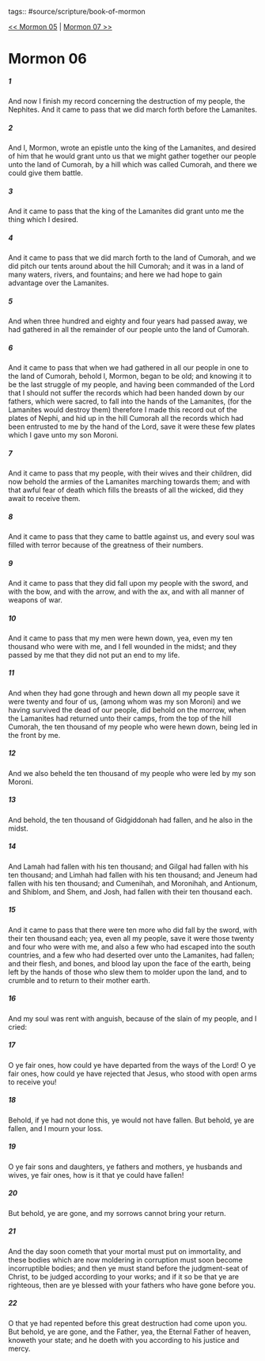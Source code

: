tags:: #source/scripture/book-of-mormon

[<< Mormon 05](/book-of-mormon/13_Mormon/Mormon_05.md) | [Mormon 07 >>](/book-of-mormon/13_Mormon/Mormon_07.md)

# Mormon 06

##### 1

And now I finish my record concerning the destruction of my people, the Nephites. And it came to pass that we did march forth before the Lamanites.

##### 2

And I, Mormon, wrote an epistle unto the king of the Lamanites, and desired of him that he would grant unto us that we might gather together our people unto the land of Cumorah, by a hill which was called Cumorah, and there we could give them battle.

##### 3

And it came to pass that the king of the Lamanites did grant unto me the thing which I desired.

##### 4

And it came to pass that we did march forth to the land of Cumorah, and we did pitch our tents around about the hill Cumorah; and it was in a land of many waters, rivers, and fountains; and here we had hope to gain advantage over the Lamanites.

##### 5

And when three hundred and eighty and four years had passed away, we had gathered in all the remainder of our people unto the land of Cumorah.

##### 6

And it came to pass that when we had gathered in all our people in one to the land of Cumorah, behold I, Mormon, began to be old; and knowing it to be the last struggle of my people, and having been commanded of the Lord that I should not suffer the records which had been handed down by our fathers, which were sacred, to fall into the hands of the Lamanites, (for the Lamanites would destroy them) therefore I made this record out of the plates of Nephi, and hid up in the hill Cumorah all the records which had been entrusted to me by the hand of the Lord, save it were these few plates which I gave unto my son Moroni.

##### 7

And it came to pass that my people, with their wives and their children, did now behold the armies of the Lamanites marching towards them; and with that awful fear of death which fills the breasts of all the wicked, did they await to receive them.

##### 8

And it came to pass that they came to battle against us, and every soul was filled with terror because of the greatness of their numbers.

##### 9

And it came to pass that they did fall upon my people with the sword, and with the bow, and with the arrow, and with the ax, and with all manner of weapons of war.

##### 10

And it came to pass that my men were hewn down, yea, even my ten thousand who were with me, and I fell wounded in the midst; and they passed by me that they did not put an end to my life.

##### 11

And when they had gone through and hewn down all my people save it were twenty and four of us, (among whom was my son Moroni) and we having survived the dead of our people, did behold on the morrow, when the Lamanites had returned unto their camps, from the top of the hill Cumorah, the ten thousand of my people who were hewn down, being led in the front by me.

##### 12

And we also beheld the ten thousand of my people who were led by my son Moroni.

##### 13

And behold, the ten thousand of Gidgiddonah had fallen, and he also in the midst.

##### 14

And Lamah had fallen with his ten thousand; and Gilgal had fallen with his ten thousand; and Limhah had fallen with his ten thousand; and Jeneum had fallen with his ten thousand; and Cumenihah, and Moronihah, and Antionum, and Shiblom, and Shem, and Josh, had fallen with their ten thousand each.

##### 15

And it came to pass that there were ten more who did fall by the sword, with their ten thousand each; yea, even all my people, save it were those twenty and four who were with me, and also a few who had escaped into the south countries, and a few who had deserted over unto the Lamanites, had fallen; and their flesh, and bones, and blood lay upon the face of the earth, being left by the hands of those who slew them to molder upon the land, and to crumble and to return to their mother earth.

##### 16

And my soul was rent with anguish, because of the slain of my people, and I cried:

##### 17

O ye fair ones, how could ye have departed from the ways of the Lord! O ye fair ones, how could ye have rejected that Jesus, who stood with open arms to receive you!

##### 18

Behold, if ye had not done this, ye would not have fallen. But behold, ye are fallen, and I mourn your loss.

##### 19

O ye fair sons and daughters, ye fathers and mothers, ye husbands and wives, ye fair ones, how is it that ye could have fallen!

##### 20

But behold, ye are gone, and my sorrows cannot bring your return.

##### 21

And the day soon cometh that your mortal must put on immortality, and these bodies which are now moldering in corruption must soon become incorruptible bodies; and then ye must stand before the judgment-seat of Christ, to be judged according to your works; and if it so be that ye are righteous, then are ye blessed with your fathers who have gone before you.

##### 22

O that ye had repented before this great destruction had come upon you. But behold, ye are gone, and the Father, yea, the Eternal Father of heaven, knoweth your state; and he doeth with you according to his justice and mercy.
